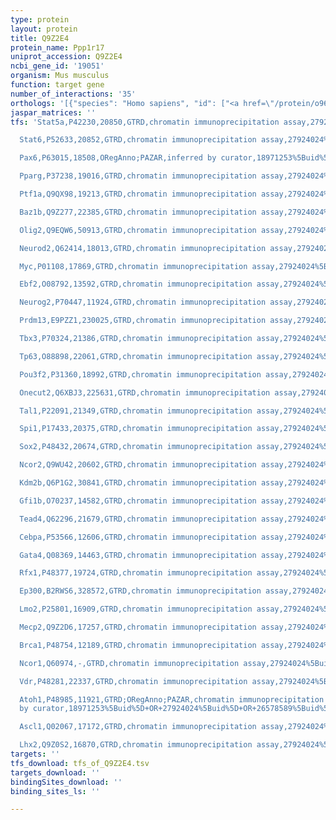 ```yaml
---
type: protein
layout: protein
title: Q9Z2E4
protein_name: Ppp1r17
uniprot_accession: Q9Z2E4
ncbi_gene_id: '19051'
organism: Mus musculus
function: target gene
number_of_interactions: '35'
orthologs: '[{"species": "Homo sapiens", "id": ["<a href=\"/protein/o96001\">O96001</a>"]}, {"species": "Rattus norvegicus", "id": ["<a href=\"/protein/q8cjc8\">Q8CJC8</a>"]}]'
jaspar_matrices: ''
tfs: 'Stat5a,P42230,20850,GTRD,chromatin immunoprecipitation assay,27924024%5Buid%5D,No

  Stat6,P52633,20852,GTRD,chromatin immunoprecipitation assay,27924024%5Buid%5D,No

  Pax6,P63015,18508,ORegAnno;PAZAR,inferred by curator,18971253%5Buid%5D+OR+26578589%5Buid%5D,No

  Pparg,P37238,19016,GTRD,chromatin immunoprecipitation assay,27924024%5Buid%5D,No

  Ptf1a,Q9QX98,19213,GTRD,chromatin immunoprecipitation assay,27924024%5Buid%5D,No

  Baz1b,Q9Z277,22385,GTRD,chromatin immunoprecipitation assay,27924024%5Buid%5D,No

  Olig2,Q9EQW6,50913,GTRD,chromatin immunoprecipitation assay,27924024%5Buid%5D,No

  Neurod2,Q62414,18013,GTRD,chromatin immunoprecipitation assay,27924024%5Buid%5D,No

  Myc,P01108,17869,GTRD,chromatin immunoprecipitation assay,27924024%5Buid%5D,No

  Ebf2,O08792,13592,GTRD,chromatin immunoprecipitation assay,27924024%5Buid%5D,No

  Neurog2,P70447,11924,GTRD,chromatin immunoprecipitation assay,27924024%5Buid%5D,No

  Prdm13,E9PZZ1,230025,GTRD,chromatin immunoprecipitation assay,27924024%5Buid%5D,No

  Tbx3,P70324,21386,GTRD,chromatin immunoprecipitation assay,27924024%5Buid%5D,No

  Tp63,O88898,22061,GTRD,chromatin immunoprecipitation assay,27924024%5Buid%5D,No

  Pou3f2,P31360,18992,GTRD,chromatin immunoprecipitation assay,27924024%5Buid%5D,No

  Onecut2,Q6XBJ3,225631,GTRD,chromatin immunoprecipitation assay,27924024%5Buid%5D,No

  Tal1,P22091,21349,GTRD,chromatin immunoprecipitation assay,27924024%5Buid%5D,No

  Spi1,P17433,20375,GTRD,chromatin immunoprecipitation assay,27924024%5Buid%5D,No

  Sox2,P48432,20674,GTRD,chromatin immunoprecipitation assay,27924024%5Buid%5D,No

  Ncor2,Q9WU42,20602,GTRD,chromatin immunoprecipitation assay,27924024%5Buid%5D,No

  Kdm2b,Q6P1G2,30841,GTRD,chromatin immunoprecipitation assay,27924024%5Buid%5D,No

  Gfi1b,O70237,14582,GTRD,chromatin immunoprecipitation assay,27924024%5Buid%5D,No

  Tead4,Q62296,21679,GTRD,chromatin immunoprecipitation assay,27924024%5Buid%5D,No

  Cebpa,P53566,12606,GTRD,chromatin immunoprecipitation assay,27924024%5Buid%5D,No

  Gata4,Q08369,14463,GTRD,chromatin immunoprecipitation assay,27924024%5Buid%5D,No

  Rfx1,P48377,19724,GTRD,chromatin immunoprecipitation assay,27924024%5Buid%5D,No

  Ep300,B2RWS6,328572,GTRD,chromatin immunoprecipitation assay,27924024%5Buid%5D,No

  Lmo2,P25801,16909,GTRD,chromatin immunoprecipitation assay,27924024%5Buid%5D,No

  Mecp2,Q9Z2D6,17257,GTRD,chromatin immunoprecipitation assay,27924024%5Buid%5D,No

  Brca1,P48754,12189,GTRD,chromatin immunoprecipitation assay,27924024%5Buid%5D,No

  Ncor1,Q60974,-,GTRD,chromatin immunoprecipitation assay,27924024%5Buid%5D,No

  Vdr,P48281,22337,GTRD,chromatin immunoprecipitation assay,27924024%5Buid%5D,No

  Atoh1,P48985,11921,GTRD;ORegAnno;PAZAR,chromatin immunoprecipitation assay;inferred
  by curator,18971253%5Buid%5D+OR+27924024%5Buid%5D+OR+26578589%5Buid%5D,No

  Ascl1,Q02067,17172,GTRD,chromatin immunoprecipitation assay,27924024%5Buid%5D,No

  Lhx2,Q9Z0S2,16870,GTRD,chromatin immunoprecipitation assay,27924024%5Buid%5D,No'
targets: ''
tfs_download: tfs_of_Q9Z2E4.tsv
targets_download: ''
bindingSites_download: ''
binding_sites_ls: ''

---
```

